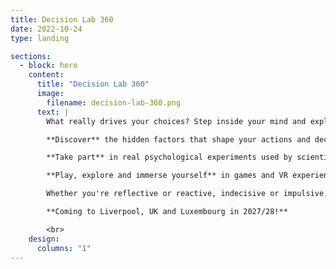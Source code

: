 ```yaml
---
title: Decision Lab 360
date: 2022-10-24
type: landing

sections:
  - block: hero
    content:
      title: "Decision Lab 360"
      image:
        filename: decision-lab-360.png
      text: |
        What really drives your choices? Step inside your mind and explore the fascinating science of decision and action in this interactive, hands-on experience.

        **Discover** the hidden factors that shape your actions and decisions.

        **Take part** in real psychological experiments used by scientists to discover how we think.

        **Play, explore and immerse yourself** in games and VR experiences that sharpen your decision-making skills, and reveal how to avoid unwanted outside influence.

        Whether you're reflective or reactive, indecisive or impulsive, cautious or carefree, this exhibition will help you change the way you choose!

        **Coming to Liverpool, UK and Luxembourg in 2027/28!**

        <br>
    design:
      columns: "1"
---
```

